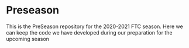 # Preseason


This is the PreSeason repository for the 2020-2021 FTC season. Here we can keep the code we have developed during our preparation for the upcoming season


